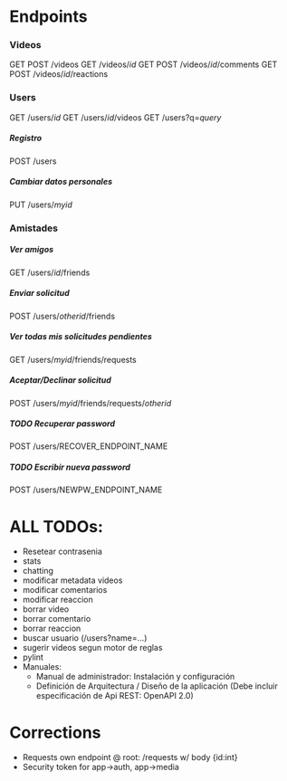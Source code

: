 # Endpoints

### Videos
GET POST /videos
GET /videos/$id$
GET POST /videos/$id$/comments
GET POST /videos/$id$/reactions

### Users
GET /users/$id$
GET /users/$id$/videos
GET /users?q=$query$

##### Registro
POST /users

##### Cambiar datos personales
PUT /users/$myid$

### Amistades
##### Ver amigos
GET /users/$id$/friends

##### Enviar solicitud
POST /users/$otherid$/friends

##### Ver todas mis solicitudes pendientes
GET /users/$myid$/friends/requests

##### Aceptar/Declinar solicitud
POST /users/$myid$/friends/requests/$otherid$

##### TODO Recuperar password
POST /users/RECOVER_ENDPOINT_NAME

##### TODO Escribir nueva password 
POST /users/NEWPW_ENDPOINT_NAME


# ALL TODOs:
- Resetear contrasenia
- stats
- chatting
- modificar metadata videos
- modificar comentarios
- modificar reaccion
- borrar video
- borrar comentario
- borrar reaccion
- buscar usuario (/users?name=...)
- sugerir videos segun motor de reglas
- pylint
- Manuales:
    - Manual de administrador: Instalación y configuración
    - Definición de Arquitectura / Diseño de la aplicación (Debe incluir especificación de Api REST: OpenAPI 2.0)



# Corrections

- Requests own endpoint @ root: /requests w/ body {id:int}
- Security token for app->auth, app->media
